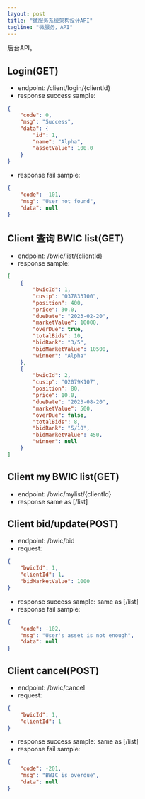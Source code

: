```yaml
---
layout: post
title: "微服务系统架构设计API"
tagline: "微服务，API"
---
```


后台API。

## Login(GET)
* endpoint: /client/login/{clientId}
* response success sample:
```json
{
    "code": 0,
    "msg": "Success",
    "data": {
        "id": 1,
        "name": "Alpha",
        "assetValue": 100.0
    }
}
```
* response fail sample:
```json
{
    "code": -101,
    "msg": "User not found",
    "data": null
}
```


## Client 查询 BWIC list(GET)
* endpoint: /bwic/list/{clientId}
* response sample:
```json
[
    {
        "bwicId": 1,
        "cusip": "037833100",
        "position": 400,
        "price": 30.0,
        "dueDate": "2023-02-20",
        "marketValue": 10000,
        "overDue": true,
        "totalBids": 10,
        "bidRank": "3/5",
        "bidMarketValue": 10500,
        "winner": "Alpha"
    },
    {
        "bwicId": 2,
        "cusip": "02079K107",
        "position": 80,
        "price": 10.0,
        "dueDate": "2023-08-20",
        "marketValue": 500,
        "overDue": false,
        "totalBids": 8,
        "bidRank": "5/10",
        "bidMarketValue": 450,
        "winner": null
    }
]
```


## Client my BWIC list(GET)
* endpoint: /bwic/mylist/{clientId}
* response same as [/list]


## Client bid/update(POST)
* endpoint: /bwic/bid
* request:
```json
{
    "bwicId": 1,
    "clientId": 1,
    "bidMarketValue": 1000
}
```
* response success sample: same as [/list]
* response fail sample:
```json
{
    "code": -102,
    "msg": "User's asset is not enough",
    "data": null
}
```


## Client cancel(POST)
* endpoint: /bwic/cancel
* request:
```json
{
    "bwicId": 1,
    "clientId": 1
}
```
* response success sample: same as [/list]
* response fail sample:
```json
{
    "code": -201,
    "msg": "BWIC is overdue",
    "data": null
}
```